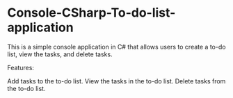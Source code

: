# Console-CSharp-To-do-list-application

This is a simple console application in C# that allows users to create a to-do list, view the tasks, and delete tasks.

Features:

Add tasks to the to-do list.
View the tasks in the to-do list.
Delete tasks from the to-do list.
